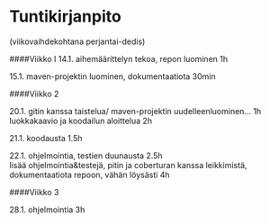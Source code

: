 # Tuntikirjanpito

(viikovaihdekohtana perjantai-dedis)

####Viikko I 
14.1. aihemäärittelyn tekoa, repon luominen 1h

15.1. maven-projektin luominen, dokumentaatiota 30min

####Viikko 2

20.1. gitin kanssa taistelua/ maven-projektin uudelleenluominen... 1h        
    luokkakaavio ja koodailun aloittelua 2h

21.1. koodausta 1.5h

22.1. ohjelmointia, testien duunausta 2.5h        
    lisää ohjelmointia&testejä, pitin ja coberturan kanssa leikkimistä, dokumentaatiota repoon, vähän löysästi 4h
    

####Viikko 3

28.1. ohjelmointia 3h

